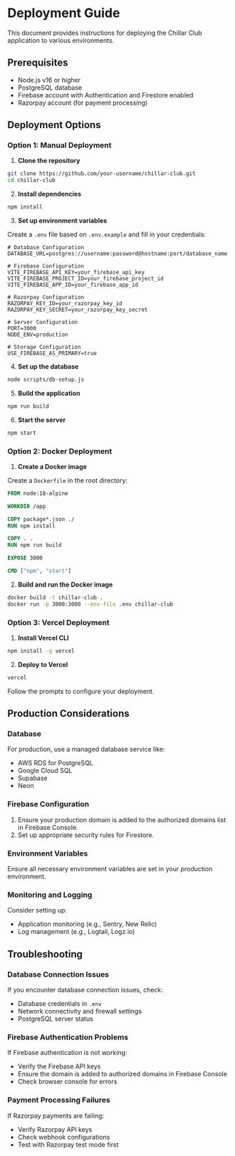 # Deployment Guide

This document provides instructions for deploying the Chillar Club application to various environments.

## Prerequisites

- Node.js v16 or higher
- PostgreSQL database
- Firebase account with Authentication and Firestore enabled
- Razorpay account (for payment processing)

## Deployment Options

### Option 1: Manual Deployment

1. **Clone the repository**

```bash
git clone https://github.com/your-username/chillar-club.git
cd chillar-club
```

2. **Install dependencies**

```bash
npm install
```

3. **Set up environment variables**

Create a `.env` file based on `.env.example` and fill in your credentials:

```
# Database Configuration
DATABASE_URL=postgres://username:password@hostname:port/database_name

# Firebase Configuration
VITE_FIREBASE_API_KEY=your_firebase_api_key
VITE_FIREBASE_PROJECT_ID=your_firebase_project_id
VITE_FIREBASE_APP_ID=your_firebase_app_id

# Razorpay Configuration
RAZORPAY_KEY_ID=your_razorpay_key_id
RAZORPAY_KEY_SECRET=your_razorpay_key_secret

# Server Configuration
PORT=3000
NODE_ENV=production

# Storage Configuration
USE_FIREBASE_AS_PRIMARY=true
```

4. **Set up the database**

```bash
node scripts/db-setup.js
```

5. **Build the application**

```bash
npm run build
```

6. **Start the server**

```bash
npm start
```

### Option 2: Docker Deployment

1. **Create a Docker image**

Create a `Dockerfile` in the root directory:

```dockerfile
FROM node:18-alpine

WORKDIR /app

COPY package*.json ./
RUN npm install

COPY . .
RUN npm run build

EXPOSE 3000

CMD ["npm", "start"]
```

2. **Build and run the Docker image**

```bash
docker build -t chillar-club .
docker run -p 3000:3000 --env-file .env chillar-club
```

### Option 3: Vercel Deployment

1. **Install Vercel CLI**

```bash
npm install -g vercel
```

2. **Deploy to Vercel**

```bash
vercel
```

Follow the prompts to configure your deployment.

## Production Considerations

### Database

For production, use a managed database service like:
- AWS RDS for PostgreSQL
- Google Cloud SQL
- Supabase
- Neon

### Firebase Configuration

1. Ensure your production domain is added to the authorized domains list in Firebase Console.
2. Set up appropriate security rules for Firestore.

### Environment Variables

Ensure all necessary environment variables are set in your production environment.

### Monitoring and Logging

Consider setting up:
- Application monitoring (e.g., Sentry, New Relic)
- Log management (e.g., Logtail, Logz.io)

## Troubleshooting

### Database Connection Issues

If you encounter database connection issues, check:
- Database credentials in `.env`
- Network connectivity and firewall settings
- PostgreSQL server status

### Firebase Authentication Problems

If Firebase authentication is not working:
- Verify the Firebase API keys
- Ensure the domain is added to authorized domains in Firebase Console
- Check browser console for errors

### Payment Processing Failures

If Razorpay payments are failing:
- Verify Razorpay API keys
- Check webhook configurations
- Test with Razorpay test mode first